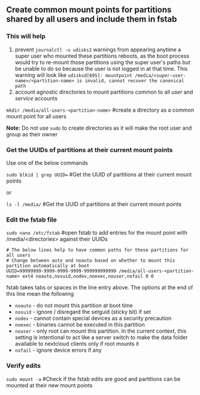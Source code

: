 ## Create common mount points for partitions shared by all users and include them in fstab

### This will help 
1. prevent `journalctl -u udisks2` warnings from appearing anytime a super user who mounted these partitions reboots, as the boot process would try to re-mount those partitions using the super user's paths but be unable to do so because the user is not logged in at that time. This warning will look like `udisksd[695]: mountpoint /media/<super-user-name>/<partition-name> is invalid, cannot recover the canonical path`
2. account agnostic directories to mount partitions common to all _user_ and _service_ accounts
 
`mkdir /media/all-users-<partition-name>` #create a directory as a common mount point for all users

**Note:** Do not use `sudo` to create directories as it will make the root user and group as their owner

### Get the UUIDs of partitions at their current mount points 

Use one of the below commands

`sudo blkid | grep UUID=` #Get the UUID of partitions at their current mount points

or

`ls -l /media/` #Get the UUID of partitions at their current mount points

### Edit the fstab file

`sudo nano /etc/fstab` #open fstab to add entries for the mount point with /media/\<directories\> against their UUIDs
 
 ```
# The below lines help to have common paths for these partitions for all users
# Change between auto and noauto based on whether to mount this partition automatically at boot
UUID=99999999-9999-9999-9999-999999999999 /media/all-users-<partition-name> ext4 noauto,nosuid,nodev,noexec,nouser,nofail 0 0
```
fstab takes tabs or spaces in the line entry above. The options at the end of this line mean the following 
* `noauto` - do not mount this partition at boot time
* `nosuid` - ignore / disregard the setguid (sticky bit) if set
* `nodev` - cannot contain special devices as a security precaution
* `noexec` - binaries cannot be executed in this partition
* `nouser` - only root can mount this partition. In the current context, this setting is intentional to act like a server switch to make the data folder available to nextcloud clients only if root mounts it
* `nofail` - ignore device errors if any

### Verify edits

`sudo mount -a` #Check if the fstab edits are good and partitions can be mounted at their new mount points
